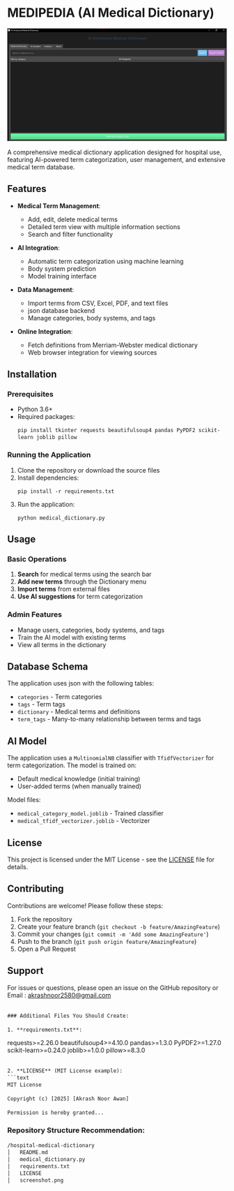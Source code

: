 # MEDIPEDIA (AI Medical Dictionary)

![Medipedia Screenshot](meddic.png)

A comprehensive medical dictionary application designed for hospital use, featuring AI-powered term categorization, user management, and extensive medical term database.

## Features

- **Medical Term Management**:
  - Add, edit, delete medical terms
  - Detailed term view with multiple information sections
  - Search and filter functionality

- **AI Integration**:
  - Automatic term categorization using machine learning
  - Body system prediction
  - Model training interface

- **Data Management**:
  - Import terms from CSV, Excel, PDF, and text files
  - json database backend
  - Manage categories, body systems, and tags

- **Online Integration**:
  - Fetch definitions from Merriam-Webster medical dictionary
  - Web browser integration for viewing sources

## Installation

### Prerequisites

- Python 3.6+
- Required packages:
  ```
  pip install tkinter requests beautifulsoup4 pandas PyPDF2 scikit-learn joblib pillow
  ```

### Running the Application

1. Clone the repository or download the source files
2. Install dependencies:
   ```
   pip install -r requirements.txt
   ```
3. Run the application:
   ```
   python medical_dictionary.py
   ```

## Usage

### Basic Operations
1. **Search** for medical terms using the search bar
2. **Add new terms** through the Dictionary menu
3. **Import terms** from external files
4. **Use AI suggestions** for term categorization

### Admin Features
- Manage users, categories, body systems, and tags
- Train the AI model with existing terms
- View all terms in the dictionary

## Database Schema

The application uses json with the following tables:
- `categories` - Term categories
- `tags` - Term tags
- `dictionary` - Medical terms and definitions
- `term_tags` - Many-to-many relationship between terms and tags

## AI Model

The application uses a `MultinomialNB` classifier with `TfidfVectorizer` for term categorization. The model is trained on:
- Default medical knowledge (initial training)
- User-added terms (when manually trained)

Model files:
- `medical_category_model.joblib` - Trained classifier
- `medical_tfidf_vectorizer.joblib` - Vectorizer

## License

This project is licensed under the MIT License - see the [LICENSE](LICENSE) file for details.

## Contributing

Contributions are welcome! Please follow these steps:
1. Fork the repository
2. Create your feature branch (`git checkout -b feature/AmazingFeature`)
3. Commit your changes (`git commit -m 'Add some AmazingFeature'`)
4. Push to the branch (`git push origin feature/AmazingFeature`)
5. Open a Pull Request


## Support

For issues or questions, please open an issue on the GitHub repository or Email : akrashnoor2580@gmail.com
```

### Additional Files You Should Create:

1. **requirements.txt**:
   ```
   requests>=2.26.0
   beautifulsoup4>=4.10.0
   pandas>=1.3.0
   PyPDF2>=1.27.0
   scikit-learn>=0.24.0
   joblib>=1.0.0
   pillow>=8.3.0
   ```

2. **LICENSE** (MIT License example):
   ```text
   MIT License

   Copyright (c) [2025] [Akrash Noor Awan]

   Permission is hereby granted...
   ```

### Repository Structure Recommendation:
```
/hospital-medical-dictionary
│   README.md
│   medical_dictionary.py
│   requirements.txt
│   LICENSE
│   screenshot.png
```
